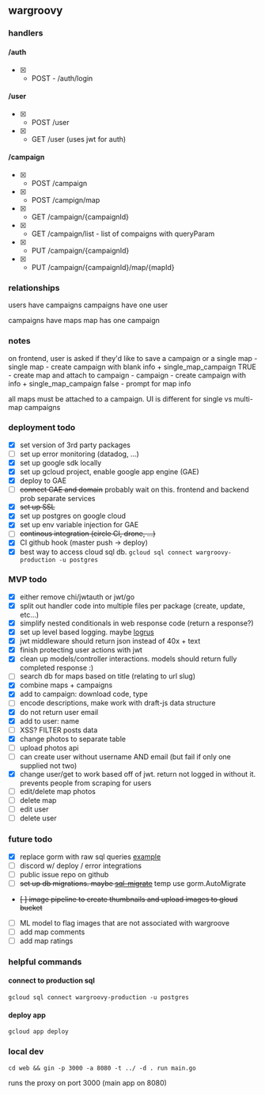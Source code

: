 ## wargroovy

### handlers

#### /auth
- [X] - POST - /auth/login

#### /user
- [x] - POST /user
- [X] - GET /user (uses jwt for auth)

#### /campaign
- [x] - POST /campaign
- [x] - POST /campign/map
- [x] - GET /campaign/{campaignId}
- [X] - GET /campaign/list - list of compaigns with queryParam
- [X] - PUT /campaign/{campaignId}
- [X] - PUT /campaign/{campaignId}/map/{mapId}


### relationships
users have campaigns
campaigns have one user

campaigns have maps
map has one campaign

### notes
on frontend, user is asked if they'd like to save a campaign or a single map
    - single map
        - create campaign with blank info + single_map_campaign TRUE
        - create map and attach to campaign
    - campaign
        - create campaign with info + single_map_campaign false
        - prompt for map info

all maps must be attached to a campaign. UI is different for single vs multi-map campaigns

### deployment todo
- [x] set version of 3rd party packages
- [ ] set up error monitoring (datadog, ...)
- [x] set up google sdk locally
- [x] set up gcloud project, enable google app engine (GAE)
- [x] deploy to GAE
- [ ] ~~connect GAE and domain~~ probably wait on this. frontend and backend prob separate services
- [x] ~~set up SSL~~
- [x] set up postgres on google cloud
- [x] set up env variable injection for GAE
- [ ] ~~continous integration (circle CI, drone, ...)~~
- [x] CI github hook (master push -> deploy)
- [x] best way to access cloud sql db. `gcloud sql connect wargroovy-production -u postgres`

### MVP todo
- [x] either remove chi/jwtauth or jwt/go
- [x] split out handler code into multiple files per package (create, update, etc...)
- [x] simplify nested conditionals in web response code (return a response?)
- [x] set up level based logging. maybe [logrus](https://github.com/Sirupsen/logrus)
- [x] jwt middleware should return json instead of 40x + text
- [x] finish protecting user actions with jwt
- [x] clean up models/controller interactions. models should return fully completed response :)
- [ ] search db for maps based on title (relating to url slug)
- [x] combine maps + campaigns
- [x] add to campaign: download code, type
- [ ] encode descriptions, make work with draft-js data structure
- [x] do not return user email
- [x] add to user: name
- [ ] XSS? FILTER posts data
- [x] change photos to separate table
- [ ] upload photos api
- [ ] can create user without username AND email (but fail if only one supplied not two)
- [x] change user/get to work based off of jwt. return not logged in without it. prevents people from scraping for users
- [ ] edit/delete map photos
- [ ] delete map
- [ ] edit user
- [ ] delete user

### future todo
- [x] replace gorm with raw sql queries [example](https://github.com/GoogleCloudPlatform/golang-samples/blob/master/appengine/go11x/cloudsql/cloudsql.go)
- [ ] discord w/ deploy / error integrations
- [ ] public issue repo on github
- [ ] ~~set up db migrations. maybe [sql-migrate](https://github.com/rubenv/sql-migrate)~~ temp use gorm.AutoMigrate
- ~~[ ] image pipeline to create thumbnails and upload images to gloud bucket~~
- [ ] ML model to flag images that are not associated with wargroove
- [ ] add map comments
- [ ] add map ratings

### helpful commands

#### connect to production sql
`gcloud sql connect wargroovy-production -u postgres`

#### deploy app
`gcloud app deploy`

### local dev
`cd web && gin -p 3000 -a 8080 -t ../ -d . run main.go`

runs the proxy on port 3000 (main app on 8080)